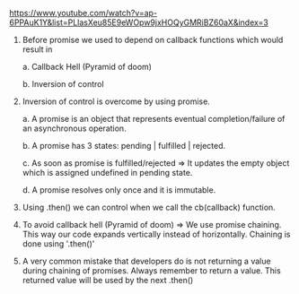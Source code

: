 https://www.youtube.com/watch?v=ap-6PPAuK1Y&list=PLlasXeu85E9eWOpw9jxHOQyGMRiBZ60aX&index=3

1. Before promise we used to depend on callback functions which would result in
   
   a. Callback Hell (Pyramid of doom)
   
   b. Inversion of control
2. Inversion of control is overcome by using promise.
   
   a. A promise is an object that represents eventual completion/failure of an asynchronous operation.
   
   b. A promise has 3 states: pending | fulfilled | rejected.
   
   c. As soon as promise is fulfilled/rejected => It updates the empty object which is assigned undefined in pending state.
   
   d. A promise resolves only once and it is immutable. 

3. Using .then() we can control when we call the cb(callback) function.
4. To avoid callback hell (Pyramid of doom) => We use promise chaining. This way our code expands vertically instead of horizontally. Chaining is done using '.then()'
5. A very common mistake that developers do is not returning a value during chaining of promises. Always remember to return a value. This returned value will be used by the next .then()
